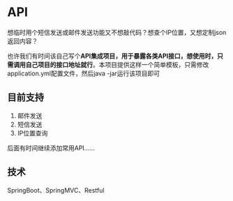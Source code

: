 # API
想临时用个短信发送或邮件发送功能又不想敲代码？想查个IP位置，又想定制json返回内容？

也许我们有时间该自己写个**API集成项目，用于暴露各类API接口，想使用时，只需调用自己项目的接口地址就行**。本项目提供这样一个简单模板，只需修改application.yml配置文件，然后java -jar运行该项目即可

## 目前支持
1. 邮件发送
2. 短信发送
3. IP位置查询

后面有时间继续添加常用API……

## 技术
SpringBoot、SpringMVC、Restful
